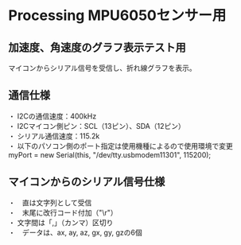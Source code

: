 # Processing MPU6050センサー用

## 加速度、角速度のグラフ表示テスト用
マイコンからシリアル信号を受信し、折れ線グラフを表示。

## 通信仕様
・ I2Cの通信速度：400kHz<br>
・ I2Cマイコン側ピン：SCL（13ピン）、SDA（12ピン）<br>
・ シリアル通信速度：115.2k<br>
・ 以下のパソコン側のポート指定は使用機種によるので使用環境で変更<br>
myPort = new Serial(this, "/dev/tty.usbmodem11301", 115200);

## マイコンからのシリアル信号仕様
・　直は文字列として受信<br>
・　末尾に改行コード付加（"\r"）<br>
・ 文字間は「,」（カンマ）区切り<br>
・　データは、ax, ay, az, gx, gy, gzの6個<br>

